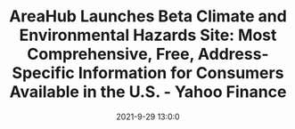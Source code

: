 ---
"title": "AreaHub Launches Beta Climate and Environmental Hazards Site: Most Comprehensive, Free, Address-Specific Information for Consumers Available in the U.S. - Yahoo Finance"
"date": "2021-9-29 13:0:0"
"feed_name": "GOOGLENEWSINDUSTRIAL"
"feed_website": "https://news.google.com/search?q=industrial%2Bincident&hl=en-US&gl=US&ceid=US:en"
"feed_rss": "https://news.google.com/rss/search?q=industrial%2Bincident&hl=en-US&gl=US&ceid=US:en"
"link": "https://finance.yahoo.com/news/areahub-launches-beta-climate-environmental-130000568.html"
"source": "{'href': 'https://finance.yahoo.com', 'title': 'Yahoo Finance'}"
"file": "_posts/2021-1-1-451753bcd0f8597b4fee2a2f4500f5f221c8b3ec.md"
"accident": "0"
"drilling": "0"
"dead": "0"
"injured": "0"
"arrested": "0"
"where": "unknown site"
"causes": "unknown"
"place": "unknown place"
---